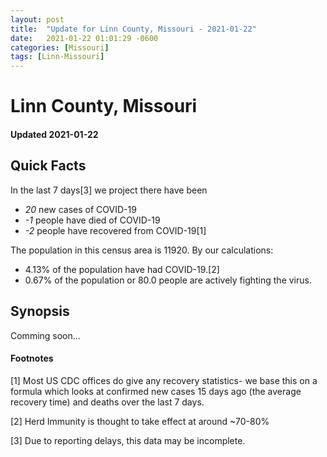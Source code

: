```yaml
---
layout: post
title:  "Update for Linn County, Missouri - 2021-01-22"
date:   2021-01-22 01:01:29 -0600
categories: [Missouri]
tags: [Linn-Missouri]
---
```


# Linn County, Missouri
#### Updated 2021-01-22

## Quick Facts

In the last 7 days[3] we project there have been
- *20* new cases of COVID-19
- *-1* people have died of COVID-19
- *-2* people have recovered from COVID-19[1]

The population in this census area is 11920. By our calculations:
- 4.13% of the population have had COVID-19.[2]
- 0.67% of the population or 80.0 people are actively fighting the virus.

## Synopsis

Comming soon...


#### Footnotes

[1] Most US CDC offices do give any recovery statistics- we base this on a formula which looks at confirmed new cases
15 days ago (the average recovery time) and deaths over the last 7 days.

[2] Herd Immunity is thought to take effect at around ~70-80%

[3] Due to reporting delays, this data may be incomplete.
 
    